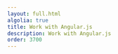 ```yaml
---
layout: full.html
algolia: true
title: Work with Angular.js
description: Work with Angular.js
order: 3700
---
```

